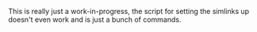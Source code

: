 This is really just a work-in-progress, the script for setting the simlinks up doesn't even work and is just a bunch of commands.
